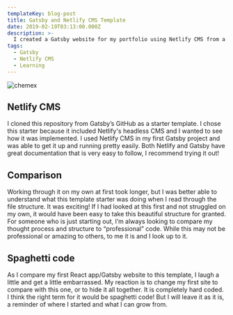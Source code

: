 ```yaml
---
templateKey: blog-post
title: Gatsby and Netlify CMS Template
date: 2019-02-19T03:13:00.000Z
description: >-
  I created a Gatsby website for my portfolio using Netlify CMS from a default Gatsby starter template.
tags:
  - Gatsby
  - Netlify CMS
  - Learning
---
```

![chemex](/img/chemex.jpg)

## Netlify CMS

I cloned this repository from Gatsby’s GitHub as a starter template. I chose this starter because it included Netlify's headless CMS and I wanted to see how it was implemented. I used Netlify CMS in my first Gatsby project and was able to get it up and running pretty easily. Both Netlify and Gatsby have great documentation that is very easy to follow, I recommend trying it out!

## Comparison

Working through it on my own at first took longer, but I was better able to understand what this template starter was doing when I read through the file structure. It was exciting! If I had looked at this first and not struggled on my own, it would have been easy to take this beautiful structure for granted. For someone who is just starting out, I’m always looking to compare my thought process and structure to “professional” code. While this may not be professional or amazing to others, to me it is and I look up to it. 

## Spaghetti code

As I compare my first React app/Gatsby website to this template, I laugh a little and get a little embarrassed. My reaction is to change my first site to compare with this one, or to hide it all together. It is completely hard coded. I think the right term for it would be spaghetti code! But I will leave it as it is, a reminder of where I started and what I can grow from.
